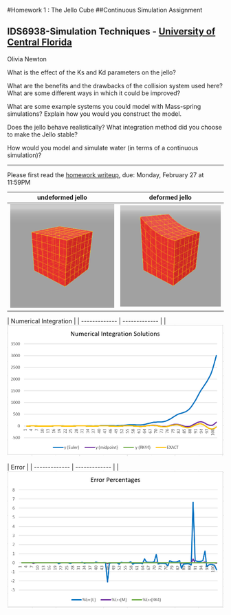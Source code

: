 #Homework 1 : The Jello Cube 
##Continuous Simulation Assignment
## IDS6938-Simulation Techniques - [University of Central Florida](http://www.ist.ucf.edu/grad/)
Olivia Newton

What is the effect of the Ks and Kd parameters on the jello?

What are the benefits and the drawbacks of the collision system used here? What are some
different ways in which it could be improved?

What are some example systems you could model with Mass-spring simulations? Explain
how you would you construct the model.

Does the jello behave realistically? What integration method did you choose to make the
Jello stable?

How would you model and simulate water (in terms of a continuous simulation)?






------------------------------------------------------------------------------------------
Please first read the [homework writeup](HomeWork%231.pdf), due: Monday, February 27 at 11:59PM



| undeformed jello  | deformed jello |
| ------------- | ------------- |
| ![](images/undeformed3.png?raw=true)  | ![](images/deformed3.png?raw=true) |

| Numerical Integration  | 
| ------------- | ------------- |
| ![](images/solutions.PNG?raw=true)

| Error | 
| ------------- | ------------- |
| ![](images/error.PNG?raw=true) 
